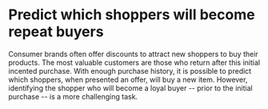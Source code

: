 Predict which shoppers will become repeat buyers
=================================================

Consumer brands often offer discounts to attract new shoppers to buy their products.
The most valuable customers are those who return after this initial incented purchase.
With enough purchase history, it is possible to predict which shoppers, when presented an offer,
will buy a new item. However, identifying the shopper who will become a loyal buyer -- prior
 to the initial purchase -- is a more challenging task.